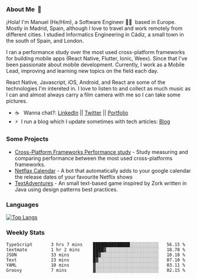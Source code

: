 ### About Me &nbsp;🐢

¡Hola! I'm Manuel (He/Him), a Software Engineer 👨‍💻 &nbsp;based in Europe. Mostly in Madrid, Spain, although I love to travel and work remotely from different cities. I studied Informatics Engineering in Cádiz, a small town in the south of Spain, and London. 

I ran a performance study over the most used cross-platform frameworks for building mobile apps (React Native, Flutter, Ionic, Weex). Since that I've been passionate about mobile development. Currently, I work as a Mobile Lead, improving and learning new topics on the field each day.

React Native, Javascript, iOS, Android, and React are some of the technologies I'm intereted in. I love to listen to and collect as much music as I can and almost always carry a film camera with me so I can take some pictures.

- ☕️ &nbsp; Wanna chat?: [LinkedIn](https://www.linkedin.com/in/manuelrdsg) || [Twitter](https://twitter.com/manuelrdsg) || [Portfolio](https://me.manuelrdsg.com)
- ⚡️&nbsp; I run a blog which I update sometimes with tech articles: [Blog](https://manuelrdsg.com)

### Some Projects

- [Cross-Platform Frameworks Performance study](https://rodin.uca.es/handle/10498/20951) - Study measuring and comparing performance between the most used cross-platforms frameworks.
- [Netflax Calendar](https://github.com/manuelrdsg/NetflaxCalendar) - A bot that automatically adds to your google calendar the release dates of your favourite Netflix shows
- [TextAdventures](https://github.com/manuelrdsg/TextAdventures) - An small text-based game inspired by Zork written in Java using design patterns best practices.

### Languages

[![Top Langs](https://github-readme-stats.vercel.app/api/top-langs/?username=manuelrdsg&layout=compact&langs_count=9&hide=html)](https://github.com/manuelrdsg)

### Weekly Stats

<!--START_SECTION:waka-->

```text
TypeScript       3 hrs 7 mins    ██████████████░░░░░░░░░░░   56.15 %
textmate         1 hr 2 mins     ████▓░░░░░░░░░░░░░░░░░░░░   18.78 %
JSON             33 mins         ██▓░░░░░░░░░░░░░░░░░░░░░░   10.18 %
Text             23 mins         █▓░░░░░░░░░░░░░░░░░░░░░░░   07.10 %
YAML             10 mins         ▓░░░░░░░░░░░░░░░░░░░░░░░░   03.11 %
Groovy           7 mins          ▓░░░░░░░░░░░░░░░░░░░░░░░░   02.15 %
```

<!--END_SECTION:waka-->
